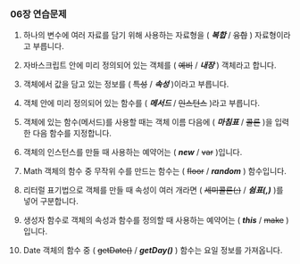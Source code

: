 ### 06장 연습문제    
 
1. 하나의 변수에 여러 자료를 담기 위해 사용하는 자료형을 ( ***복합*** / ~~융합~~ ) 자료형이라고 부릅니다.
2. 자바스크립트 안에 미리 정의되어 있는 객체를 ( ~~예비~~ / ***내장*** ) 객체라고 합니다.
3. 객체에서 값을 담고 있는 정보를 ( ~~특성~~ / ***속성*** )이라고 부릅니다.
4. 객체 안에 미리 정의되어 있는 함수를 ( ***메서드*** / ~~인스턴스~~ )라고 부릅니다.
5. 객체에 있는 함수(메서드)를 사용할 때는 객체 이름 다음에 ( ***마침표*** / ~~콜론~~ )을 입력한 다음 함수를 지정합니다.
6. 객체의 인스턴스를 만들 때 사용하는 예약어는 ( ***new*** / ~~var~~ )입니다.

7. Math 객체의 함수 중 무작위 수를 만드는 함수는 ( ~~floor~~ / ***random*** ) 함수입니다.
8. 리터럴 표기법으로 객체를 만들 때 속성이 여러 개라면 ( ~~세미콜론(;)~~ / ***쉼표(,)*** )를 넣어 구분합니다.
9. 생성자 함수로 객체의 속성과 함수를 정의할 때 사용하는 예약어는 ( ***this*** / ~~make~~ )입니다.
10. Date 객체의 함수 중 ( ~~getDate()~~ / ***getDay()*** ) 함수는 요일 정보를 가져옵니다.